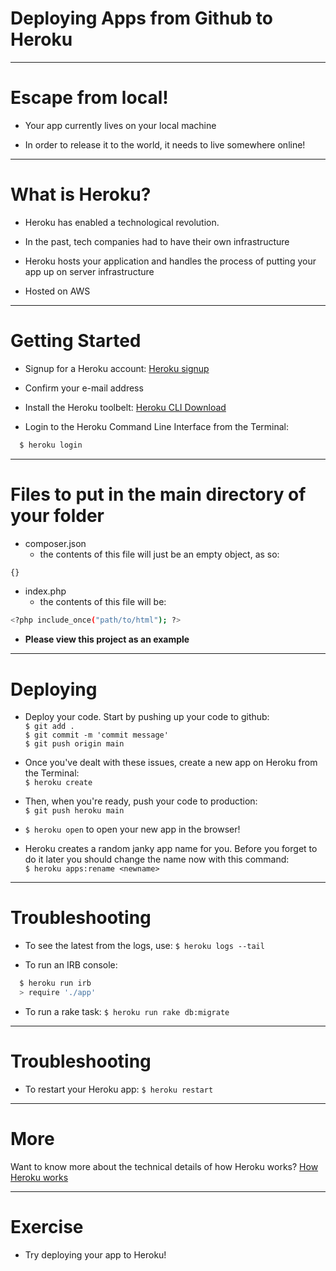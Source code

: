 # Deploying Apps from Github to Heroku

---

# Escape from local!

- Your app currently lives on your local machine

- In order to release it to the world, it needs to live somewhere online!

---

# What is Heroku?

- Heroku has enabled a technological revolution.

- In the past, tech companies had to have their own infrastructure

- Heroku hosts your application and handles the process of putting your app up on server infrastructure

- Hosted on AWS

---

# Getting Started

- Signup for a Heroku account:
  [Heroku signup](https://id.heroku.com/signup)

- Confirm your e-mail address

- Install the Heroku toolbelt:
  [Heroku CLI Download](https://devcenter.heroku.com/articles/heroku-cli#download-and-install)

- Login to the Heroku Command Line Interface from the Terminal:

```bash
  $ heroku login
```

---

# Files to put in the main directory of your folder

- composer.json
  - the contents of this file will just be an empty object, as so:

```bash
{}
```

- index.php
  - the contents of this file will be:

```bash
<?php include_once("path/to/html"); ?>
```

- <strong>Please view this project as an example</strong>
---

# Deploying

- Deploy your code. Start by pushing up your code to github: <br />
  `$ git add .` <br />
  `$ git commit -m 'commit message'` <br />
  `$ git push origin main` <br />

- Once you've dealt with these issues, create a new app on Heroku from the Terminal: <br />
  `$ heroku create` <br />

- Then, when you're ready, push your code to production:<br />
  `$ git push heroku main` <br />

- `$ heroku open`
  to open your new app in the browser!

- Heroku creates a random janky app name for you. Before you forget to do it later you should change the name now with this command:<br />
  `$ heroku apps:rename <newname>`<br />

---

# Troubleshooting

- To see the latest from the logs, use:
  `$ heroku logs --tail`

- To run an IRB console:

```bash
  $ heroku run irb
  > require './app'
```
- To run a rake task:
  `$ heroku run rake db:migrate`

---

# Troubleshooting

- To restart your Heroku app:
  `$ heroku restart`

---

# More

Want to know more about the technical details of how Heroku works?
[How Heroku works](https://devcenter.heroku.com/articles/how-heroku-works)

---

# Exercise

- Try deploying your app to Heroku!
